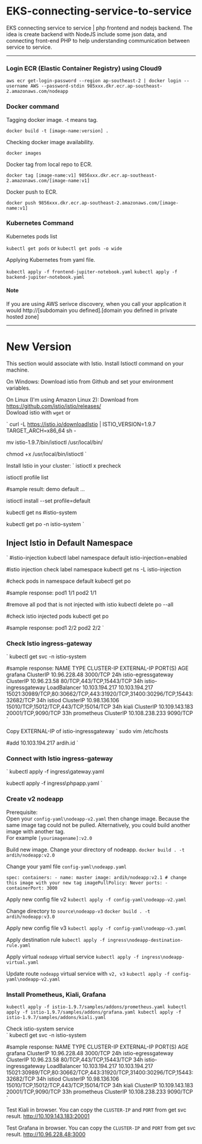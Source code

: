 # EKS-connecting-service-to-service
EKS connecting service to service | php frontend and nodejs backend. The idea is create backend with NodeJS include some json data, and connecting front-end PHP to help understanding communication between service to service. 

--- 

### Login ECR (Elastic Container Registry) using Cloud9

`aws ecr get-login-password --region ap-southeast-2 | docker login --username AWS --password-stdin 985xxx.dkr.ecr.ap-southeast-2.amazonaws.com/nodeapp
`



### Docker command
Tagging docker image. -t means tag. 

`docker build -t [image-name:version] . `


Checking docker image availability. 

`
docker images
`



Docker tag from local repo to ECR. 

`docker tag [image-name:v1] 9856xxx.dkr.ecr.ap-southeast-2.amazonaws.com/[image-name:v1]`



Docker push to ECR. 

`docker push 9856xxx.dkr.ecr.ap-southeast-2.amazonaws.com/[image-name:v1]`

### Kubernetes Command
Kubernetes pods list

`kubectl get pods`
or 
`kubectl get pods -o wide`

Applying Kubernetes from yaml file. 

`kubectl apply -f frontend-jupiter-notebook.yaml`
`kubectl apply -f backend-jupiter-notebook.yaml`

#### Note
If you are using AWS serivce discovery, when you call your application it would http://[subdomain you defined].[domain you defined in private hosted zone]

---

# New Version
This section would associate with Istio. Install Istioctl command on your machine.  

On Windows: 
Download istio from Github and set your environment variables. 

On Linux (I'm using Amazon Linux 2): 
Download from https://github.com/istio/istio/releases/  
Dowload istio with 
`wget` or

`
curl -L https://istio.io/downloadIstio | ISTIO_VERSION=1.9.7 TARGET_ARCH=x86_64 sh -

mv istio-1.9.7/bin/istioctl /usr/local/bin/

chmod +x /usr/local/bin/istioctl
`

Install Istio in your cluster: 
`
istioctl x precheck

istioctl profile list

#sample result: 
    demo
    default
    ...

istioctl install --set profile=default

kubectl get ns
#istio-system

kubectl get po -n istio-system
`

## Inject Istio in Default Namespace
`
#istio-injection
kubectl label namespace default istio-injection=enabled

#istio injection check label namespace
kubectl get ns -L istio-injection

#check pods in namespace default
kubectl get po

#sample response:
    pod1 1/1
    pod2 1/1

#remove all pod that is not injected with istio
kubectl delete po --all

#check istio injected pods
kubectl get po

#sample response: 
    pod1 2/2
    pod2 2/2
`

### Check Istio ingress-gateway
`
kubectl get svc -n istio-system

#sample response:
NAME                   TYPE           CLUSTER-IP       EXTERNAL-IP      PORT(S)                                                                      AGE
grafana                ClusterIP      10.96.228.48     <none>           3000/TCP                                                                     24h
istio-egressgateway    ClusterIP      10.96.23.58      <none>           80/TCP,443/TCP,15443/TCP                                                     34h
istio-ingressgateway   LoadBalancer   10.103.194.217   10.103.194.217   15021:30989/TCP,80:30662/TCP,443:31920/TCP,31400:30296/TCP,15443:32682/TCP   34h
istiod                 ClusterIP      10.98.136.106    <none>           15010/TCP,15012/TCP,443/TCP,15014/TCP                                        34h
kiali                  ClusterIP      10.109.143.183   <none>           20001/TCP,9090/TCP                                                           33h
prometheus             ClusterIP      10.108.238.233   <none>           9090/TCP              
`

Copy EXTERNAL-IP of istio-ingressgateway
`
sudo vim /etc/hosts

#add
10.103.194.217 ardih.id
`

### Connect with Istio ingress-gateway
`
kubectl apply -f ingress\gateway.yaml

kubectl apply -f ingress\phpapp.yaml
`

### Create v2 nodeapp
Prerequisite:  
Open your `config-yaml\nodeapp-v2.yaml` then change image. Because the same image tag could not be pulled. Alternatively, you could build another image with another tag.  
For example `[yourimagename]:v2.0`

Build new image. Change your directory of nodeapp.
`
docker build . -t ardih/nodeapp:v2.0
`

Change your yaml file `config-yaml\nodeapp.yaml`

`
spec:
      containers:
      - name: master
        image: ardih/nodeapp:v2.1 # change this image with your new tag
        imagePullPolicy: Never
        ports:
        - containerPort: 3000
`

Apply new config file v2
`
kubectl apply -f config-yaml\nodeapp-v2.yaml
`

Change directory to `source\nodeapp-v3`
`
docker build . -t ardih/nodeapp:v3.0
`

Apply new config file v3
`
kubectl apply -f config-yaml\nodeapp-v3.yaml
`

Apply destination rule
`
kubectl apply -f ingress\nodeapp-destination-rule.yaml
`

Apply virtual `nodeapp` virtual service
`
kubectl apply -f ingress\nodeapp-virtual.yaml
`

Update route `nodeapp` virtual service with `v2, v3`
`
kubectl apply -f config-yaml\nodeapp-v2.yaml
`

### Install Prometheus, Kiali, Grafana
`
kubectl apply -f istio-1.9.7/samples/addons/prometheus.yaml
kubectl apply -f istio-1.9.7/samples/addons/grafana.yaml
kubectl apply -f istio-1.9.7/samples/addons/kiali.yaml
`

Check istio-system service  
`
kubectl get svc -n istio-system

#sample response:
NAME                   TYPE           CLUSTER-IP       EXTERNAL-IP      PORT(S)                                                                      AGE
grafana                ClusterIP      10.96.228.48     <none>           3000/TCP                                                                     24h
istio-egressgateway    ClusterIP      10.96.23.58      <none>           80/TCP,443/TCP,15443/TCP                                                     34h
istio-ingressgateway   LoadBalancer   10.103.194.217   10.103.194.217   15021:30989/TCP,80:30662/TCP,443:31920/TCP,31400:30296/TCP,15443:32682/TCP   34h
istiod                 ClusterIP      10.98.136.106    <none>           15010/TCP,15012/TCP,443/TCP,15014/TCP                                        34h
kiali                  ClusterIP      10.109.143.183   <none>           20001/TCP,9090/TCP                                                           33h
prometheus             ClusterIP      10.108.238.233   <none>           9090/TCP    
`

Test Kiali in browser. You can copy the `CLUSTER-IP` and `PORT` from get svc result.
http://10.109.143.183:20001

Test Grafana in browser. You can copy the `CLUSTER-IP` and `PORT` from get svc result.
http://10.96.228.48:3000

